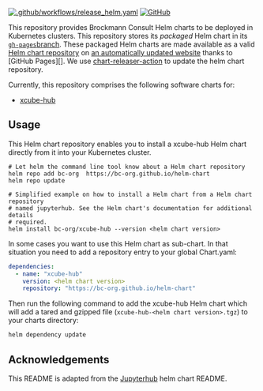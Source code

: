 [![.github/workflows/release_helm.yaml](https://github.com/bc-org/helm-chart/actions/workflows/release_helm.yaml/badge.svg)](https://github.com/bc-org/helm-chart/actions/workflows/release_helm.yaml)
[![GitHub](https://img.shields.io/badge/issue_tracking-github-blue?logo=github)](https://github.com/jupyterhub/helm-chart/issues)


This repository provides Brockmann Consult Helm charts to be deployed in Kubernetes clusters. This repository stores 
its _packaged_ Helm chart in its [`gh-pages`branch](https://github.com/bc-org/helm-chart/tree/gh-pages). These packaged 
Helm charts are made available as a valid [Helm chart
repository](https://helm.sh/docs/chart_repository/) on [an automatically updated
website](https://bc-org.github.io/helm-chart/) thanks to [GitHub Pages][].
We use [chart-releaser-action](https://github.com/helm/chart-releaser-action) to
update the helm chart repository.

Currently, this repository comprises the following software charts for:

- [xcube-hub](https://github.com/bcdev/xcube-hub)

## Usage

This Helm chart repository enables you to install a xcube-hub Helm chart directly from it
into your Kubernetes cluster.

```shell
# Let helm the command line tool know about a Helm chart repository
helm repo add bc-org  https://bc-org.github.io/helm-chart
helm repo update

# Simplified example on how to install a Helm chart from a Helm chart repository
# named jupyterhub. See the Helm chart's documentation for additional details
# required.
helm install bc-org/xcube-hub --version <helm chart version>
```

In some cases you want to use this Helm chart as sub-chart. In that situation you need to
add a repository entry to your global Chart.yaml:

```yaml
dependencies:
  - name: "xcube-hub"
    version: <helm chart version>
    repository: "https://bc-org.github.io/helm-chart"
```

Then run the following command to add the xcube-hub Helm chart which will add a tared and gzipped file
(`xcube-hub-<helm chart version>.tgz`) to your charts directory:

```bash
helm dependency update
```

## Acknowledgements

This README is adapted from the [Jupyterhub](https://github.com/jupyterhub/helm-chart) helm chart README.
